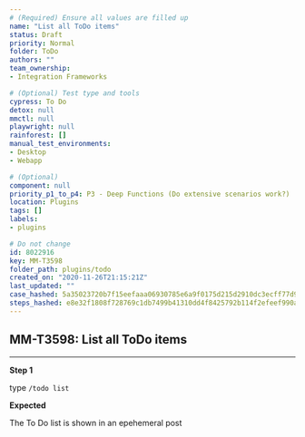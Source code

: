 ```yaml
---
# (Required) Ensure all values are filled up
name: "List all ToDo items"
status: Draft
priority: Normal
folder: ToDo
authors: ""
team_ownership: 
- Integration Frameworks

# (Optional) Test type and tools
cypress: To Do
detox: null
mmctl: null
playwright: null
rainforest: []
manual_test_environments: 
- Desktop
- Webapp

# (Optional)
component: null
priority_p1_to_p4: P3 - Deep Functions (Do extensive scenarios work?)
location: Plugins
tags: []
labels: 
- plugins

# Do not change
id: 8022916
key: MM-T3598
folder_path: plugins/todo
created_on: "2020-11-26T21:15:21Z"
last_updated: ""
case_hashed: 5a35023720b7f15eefaaa06930785e6a9f0175d215d2910dc3ecff77d97afb16e47a6934af5b3275ce28f36b67c73815
steps_hashed: e8e32f1808f728769c1db7499b41310dd4f8425792b114f2efeef990af672ce56a27f3122cf09d59610c607d48a8daa4
---
```


## MM-T3598: List all ToDo items

---

**Step 1**

type `/todo list`

**Expected**

The To Do list is shown in an epehemeral post

